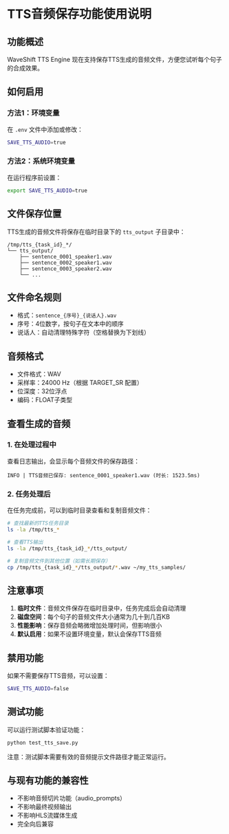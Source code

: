 # TTS音频保存功能使用说明

## 功能概述

WaveShift TTS Engine 现在支持保存TTS生成的音频文件，方便您试听每个句子的合成效果。

## 如何启用

### 方法1：环境变量

在 `.env` 文件中添加或修改：
```bash
SAVE_TTS_AUDIO=true
```

### 方法2：系统环境变量

在运行程序前设置：
```bash
export SAVE_TTS_AUDIO=true
```

## 文件保存位置

TTS生成的音频文件将保存在临时目录下的 `tts_output` 子目录中：

```
/tmp/tts_{task_id}_*/
└── tts_output/
    ├── sentence_0001_speaker1.wav
    ├── sentence_0002_speaker1.wav
    ├── sentence_0003_speaker2.wav
    └── ...
```

## 文件命名规则

- 格式：`sentence_{序号}_{说话人}.wav`
- 序号：4位数字，按句子在文本中的顺序
- 说话人：自动清理特殊字符（空格替换为下划线）

## 音频格式

- 文件格式：WAV
- 采样率：24000 Hz（根据 TARGET_SR 配置）
- 位深度：32位浮点
- 编码：FLOAT子类型

## 查看生成的音频

### 1. 在处理过程中

查看日志输出，会显示每个音频文件的保存路径：
```
INFO | TTS音频已保存: sentence_0001_speaker1.wav (时长: 1523.5ms)
```

### 2. 任务处理后

在任务完成前，可以到临时目录查看和复制音频文件：
```bash
# 查找最新的TTS任务目录
ls -la /tmp/tts_*

# 查看TTS输出
ls -la /tmp/tts_{task_id}_*/tts_output/

# 复制音频文件到其他位置（如需长期保存）
cp /tmp/tts_{task_id}_*/tts_output/*.wav ~/my_tts_samples/
```

## 注意事项

1. **临时文件**：音频文件保存在临时目录中，任务完成后会自动清理
2. **磁盘空间**：每个句子的音频文件大小通常为几十到几百KB
3. **性能影响**：保存音频会略微增加处理时间，但影响很小
4. **默认启用**：如果不设置环境变量，默认会保存TTS音频

## 禁用功能

如果不需要保存TTS音频，可以设置：
```bash
SAVE_TTS_AUDIO=false
```

## 测试功能

可以运行测试脚本验证功能：
```bash
python test_tts_save.py
```

注意：测试脚本需要有效的音频提示文件路径才能正常运行。

## 与现有功能的兼容性

- 不影响音频切片功能（audio_prompts）
- 不影响最终视频输出
- 不影响HLS流媒体生成
- 完全向后兼容